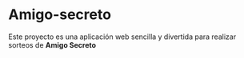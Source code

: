 # Amigo-secreto
Este proyecto es una aplicación web sencilla y divertida para realizar sorteos de **Amigo Secreto**
